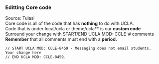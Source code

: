 ### Editting Core code
Source: Tulasi\
Core code is all of the code that has **nothing** to do with UCLA. \
Code that is under local/ucla or theme/ucla** is our **custom code**\
Surround your change with START/END UCLA MOD: CCLE-# comments\
**Remember** that all comments must end with a **period.**
```
// START UCLA MOD: CCLE-8459 - Messaging does not email students.
Your change here
// END UCLA MOD: CCLE-8459.
```

